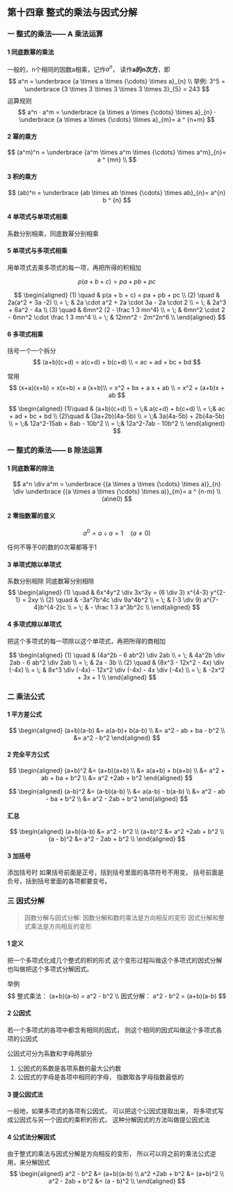 ## 第十四章 整式的乘法与因式分解

### 一 整式的乘法—— A 乘法运算
#### 1 同底数幂的乘法

一般的，n个相同的因数a相乘，记作$a^n$， 读作**a的n次方**，即
$$
a^n = \underbrace {a \times a  \times  {\cdots}  \times a}_{n} \\
举例: 3^5 = \underbrace {3 \times 3 \times 3 \times 3 \times 3}_{5} = 243
$$
运算规则
$$
a^n · a^m = \underbrace {a \times a  \times  {\cdots}  \times a}_{n}  · \underbrace {a \times a  \times  {\cdots}  \times a}_{m}=  a ^ {n+m}
$$

#### 2 幂的乘方

$$
(a^m)^n = \underbrace {a^m \times a^m  \times  {\cdots}  \times a^m}_{n}=  a ^ {mn} \\
$$

#### 3 积的乘方
$$
(ab)^n = \underbrace {ab \times ab \times  {\cdots}  \times ab}_{n}=  a^{n} b ^ {n}
$$

#### 4 单项式与单项式相乘
系数分别相乘，同底数幂分别相乘

#### 5 单项式与多项式相乘
用单项式去乘多项式的每一项，再把所得的积相加

$$
p(a+b+c) = pa+pb+pc
$$

$$
\begin{aligned}
(1) \quad & p(a + b + c) = pa + pb + pc \\
(2) \quad & 2a(a^2 + 3a -2) \\
= \; & 2a \cdot a^2 + 2a \cdot 3a - 2a \cdot 2 \\
= \; & 2a^3 + 6a^2 - 4a \\
(3) \quad & 6mn^2 (2 - \frac 1 3 mn^4) \\
= \; & 6mn^2 \cdot 2 - 6mn^2 \cdot \frac 1 3 mn^4 \\
= \; & 12mn^2 - 2m^2n^6 \\
\end{aligned}
$$

#### 6 多项式相乘
括号一个一个拆分
$$
(a+b)(c+d) = a(c+d) + b(c+d) \\
= ac + ad + bc + bd
$$

常用
$$
(x+a)(x+b) = x(x+b) + a (x+b)\\
= x^2 + bx + a x + ab \\
= x^2 + (a+b)x + ab
$$


$$
\begin{aligned}
(1)\quad & (a+b)(c+d) \\
=  \;& a(c+d) + b(c+d) \\
=  \;& ac + ad + bc + bd \\
(2)\quad & (3a+2b)(4a-5b) \\
=  \;& 3a(4a-5b) + 2b(4a-5b) \\
=  \;& 12a^2-15ab + 8ab - 10b^2 \\
=  \;& 12a^2-7ab - 10b^2 \\
\end{aligned}
$$

### 一 整式的乘法—— B 除法运算
#### 1 同底数幂的除法
$$
a^n \div a^m = \underbrace {(a \times a  \times  {\cdots}  \times a)}_{n}  \div \underbrace {(a \times a  \times  {\cdots}  \times a)}_{m}=  a ^ {n-m} \\
(a\ne0)
$$

#### 2 零指数幂的意义
$$
a^0 = a \div a = 1 \quad (a\ne 0)
$$

任何不等于0的数的0次幂都等于1

#### 3 单项式除以单项式
系数分别相除
同底数幂分别相除
$$
\begin{aligned}
(1) \quad & 6x^4y^2 \div 3x^3y = (6 \div 3) x^{4-3} y^{2-1} = 2xy \\
(2) \quad & -3a^7b^4c \div 9a^4b^2 \\
= \; & (-3 \div 9) a^{7-4}b^{4-2}c  \\
= \; & - \frac 1 3 a^3b^2c  \\
\end{aligned}
$$

#### 4 多项式除以单项式
把这个多项式的每一项除以这个单项式，再把所得的商相加

$$
\begin{aligned}
(1) \quad & (4a^2b - 6 ab^2) \div 2ab \\
= \; & 4a^2b  \div 2ab - 6 ab^2 \div 2ab \\
= \; & 2a - 3b \\
(2) \quad & (8x^3 - 12x^2 - 4x) \div (-4x) \\
= \; & 8x^3 \div (-4x) - 12x^2 \div (-4x) - 4x \div (-4x)  \\
= \; & -2x^2 + 3x + 1  \\
\end{aligned}
$$

### 二 乘法公式
#### 1 平方差公式
$$
\begin{aligned}
(a+b)(a-b) &= a(a-b)+ b(a-b) \\
&= a^2 - ab + ba - b^2 \\
&= a^2 - b^2
\end{aligned}
$$

#### 2 完全平方公式
$$
\begin{aligned}
(a+b)^2 &= (a+b)(a+b) \\
&= a(a+b) + b(a+b) \\
&= a^2 + ab + ba + b^2 \\
&= a^2 +2ab + b^2
\end{aligned}
$$

$$
\begin{aligned}
(a-b)^2 &= (a-b)(a-b) \\
&= a(a-b) - b(a-b) \\
&= a^2 - ab - ba + b^2 \\
&= a^2 - 2ab + b^2
\end{aligned}
$$


#### 汇总
$$
\begin{aligned}
(a+b)(a-b) &= a^2 - b^2 \\
(a+b)^2 &= a^2 +2ab + b^2 \\
(a - b)^2 &= a^2 - 2ab + b^2 \\
\end{aligned}
$$

#### 3 加括号
添加括号时
如果括号前面是正号，括到括号里面的各项符号不用变。
括号前面是负号，括到括号里面的各项都要变号。


### 三 因式分解
> 因数分解与因式分解:
> 因数分解和数的乘法是方向相反的变形
> 因式分解和整式乘法是方向相反的变形

#### 1 定义
把一个多项式化成几个整式的积的形式
这个变形过程叫做这个多项式的因式分解
也叫做把这个多项式分解因式。


举例
$$
整式乘法： (a+b)(a-b) = a^2 - b^2 \\
因式分解： a^2 - b^2 = (a+b)(a-b)
$$

#### 2 公因式
若一个多项式的各项中都含有相同的因式，
则这个相同的因式叫做这个多项式各项的公因式


公因式可分为系数和字母两部分
1. 公因式的系数是各项系数的最大公约数
2. 公因式的字母是各项中相同的字母，
  指数取各字母指数最低的

#### 3 提公因式法
一般地，如果多项式的各项有公因式，
可以把这个公因式提取出来，
将多项式写成公因式与另一个因式的乘积的形式，
这种分解因式的方法叫做提公因式法

#### 4 公式法分解因式
由于整式的乘法与因式分解是方向相反的变形，
所以可以将之前的乘法公式逆用，来分解因式
$$
\begin{aligned}
a^2 - b^2 &= (a+b)(a-b) \\
a^2 +2ab + b^2 &= (a+b)^2 \\
a^2 - 2ab + b^2 &= (a - b)^2 \\
\end{aligned}
$$
